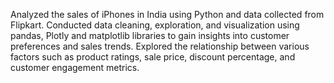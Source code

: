 Analyzed the sales of iPhones in India using Python and data collected from Flipkart.
Conducted data cleaning, exploration, and visualization using pandas,  Plotly and matplotlib libraries to gain insights into customer preferences and sales trends.
Explored the relationship between various factors such as product ratings, sale price, discount percentage, and customer engagement metrics. 

